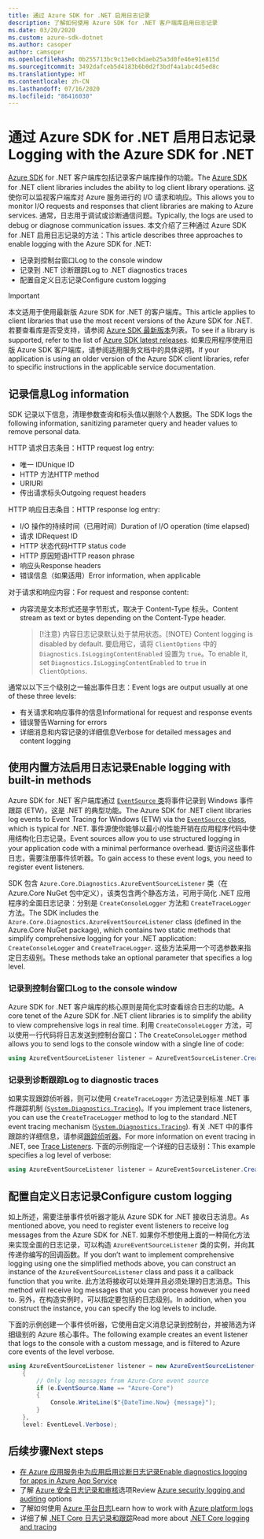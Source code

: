 ```yaml
---
title: 通过 Azure SDK for .NET 启用日志记录
description: 了解如何使用 Azure SDK for .NET 客户端库启用日志记录
ms.date: 03/20/2020
ms.custom: azure-sdk-dotnet
ms.author: casoper
author: camsoper
ms.openlocfilehash: 0b255713bc9c13e0cbdaeb25a3d0fe46e91e815d
ms.sourcegitcommit: 3492dafceb5d4183b6b0d2f3bdf4a1abc4d5ed8c
ms.translationtype: HT
ms.contentlocale: zh-CN
ms.lasthandoff: 07/16/2020
ms.locfileid: "86416030"
---
```

# <a name="logging-with-the-azure-sdk-for-net"></a><span data-ttu-id="6e0f3-103">通过 Azure SDK for .NET 启用日志记录</span><span class="sxs-lookup"><span data-stu-id="6e0f3-103">Logging with the Azure SDK for .NET</span></span>

<span data-ttu-id="6e0f3-104">[Azure SDK](https://azure.microsoft.com/downloads/) for .NET 客户端库包括记录客户端库操作的功能。</span><span class="sxs-lookup"><span data-stu-id="6e0f3-104">The [Azure SDK](https://azure.microsoft.com/downloads/) for .NET client libraries includes the ability to log client library operations.</span></span> <span data-ttu-id="6e0f3-105">这使你可以监视客户端库对 Azure 服务进行的 I/O 请求和响应。</span><span class="sxs-lookup"><span data-stu-id="6e0f3-105">This allows you to monitor I/O requests and responses that client libraries are making to Azure services.</span></span> <span data-ttu-id="6e0f3-106">通常，日志用于调试或诊断通信问题。</span><span class="sxs-lookup"><span data-stu-id="6e0f3-106">Typically, the logs are used to debug or diagnose communication issues.</span></span> <span data-ttu-id="6e0f3-107">本文介绍了三种通过 Azure SDK for .NET 启用日志记录的方法：</span><span class="sxs-lookup"><span data-stu-id="6e0f3-107">This article describes three approaches to enable logging with the Azure SDK for .NET:</span></span>

- <span data-ttu-id="6e0f3-108">记录到控制台窗口</span><span class="sxs-lookup"><span data-stu-id="6e0f3-108">Log to the console window</span></span>
- <span data-ttu-id="6e0f3-109">记录到 .NET 诊断跟踪</span><span class="sxs-lookup"><span data-stu-id="6e0f3-109">Log to .NET diagnostics traces</span></span>
- <span data-ttu-id="6e0f3-110">配置自定义日志记录</span><span class="sxs-lookup"><span data-stu-id="6e0f3-110">Configure custom logging</span></span>

> [!IMPORTANT]
> <span data-ttu-id="6e0f3-111">本文适用于使用最新版 Azure SDK for .NET 的客户端库。</span><span class="sxs-lookup"><span data-stu-id="6e0f3-111">This article applies to client libraries that use the most recent versions of the Azure SDK for .NET.</span></span> <span data-ttu-id="6e0f3-112">若要查看库是否受支持，请参阅 [Azure SDK 最新版本](https://azure.github.io/azure-sdk/releases/latest/index.html)列表。</span><span class="sxs-lookup"><span data-stu-id="6e0f3-112">To see if a library is supported, refer to the list of [Azure SDK latest releases](https://azure.github.io/azure-sdk/releases/latest/index.html).</span></span> <span data-ttu-id="6e0f3-113">如果应用程序使用旧版 Azure SDK 客户端库，请参阅适用服务文档中的具体说明。</span><span class="sxs-lookup"><span data-stu-id="6e0f3-113">If your application is using an older version of the Azure SDK client libraries, refer to specific instructions in the applicable service documentation.</span></span>

## <a name="log-information"></a><span data-ttu-id="6e0f3-114">记录信息</span><span class="sxs-lookup"><span data-stu-id="6e0f3-114">Log information</span></span>

<span data-ttu-id="6e0f3-115">SDK 记录以下信息，清理参数查询和标头值以删除个人数据。</span><span class="sxs-lookup"><span data-stu-id="6e0f3-115">The SDK logs the following information, sanitizing parameter query and header values to remove personal data.</span></span>

<span data-ttu-id="6e0f3-116">HTTP 请求日志条目：</span><span class="sxs-lookup"><span data-stu-id="6e0f3-116">HTTP request log entry:</span></span>

- <span data-ttu-id="6e0f3-117">唯一 ID</span><span class="sxs-lookup"><span data-stu-id="6e0f3-117">Unique ID</span></span>
- <span data-ttu-id="6e0f3-118">HTTP 方法</span><span class="sxs-lookup"><span data-stu-id="6e0f3-118">HTTP method</span></span>
- <span data-ttu-id="6e0f3-119">URI</span><span class="sxs-lookup"><span data-stu-id="6e0f3-119">URI</span></span>
- <span data-ttu-id="6e0f3-120">传出请求标头</span><span class="sxs-lookup"><span data-stu-id="6e0f3-120">Outgoing request headers</span></span>

<span data-ttu-id="6e0f3-121">HTTP 响应日志条目：</span><span class="sxs-lookup"><span data-stu-id="6e0f3-121">HTTP response log entry:</span></span>

- <span data-ttu-id="6e0f3-122">I/O 操作的持续时间（已用时间）</span><span class="sxs-lookup"><span data-stu-id="6e0f3-122">Duration of I/O operation (time elapsed)</span></span>
- <span data-ttu-id="6e0f3-123">请求 ID</span><span class="sxs-lookup"><span data-stu-id="6e0f3-123">Request ID</span></span>
- <span data-ttu-id="6e0f3-124">HTTP 状态代码</span><span class="sxs-lookup"><span data-stu-id="6e0f3-124">HTTP status code</span></span>
- <span data-ttu-id="6e0f3-125">HTTP 原因短语</span><span class="sxs-lookup"><span data-stu-id="6e0f3-125">HTTP reason phrase</span></span>
- <span data-ttu-id="6e0f3-126">响应头</span><span class="sxs-lookup"><span data-stu-id="6e0f3-126">Response headers</span></span>
- <span data-ttu-id="6e0f3-127">错误信息（如果适用）</span><span class="sxs-lookup"><span data-stu-id="6e0f3-127">Error information, when applicable</span></span>

<span data-ttu-id="6e0f3-128">对于请求和响应内容：</span><span class="sxs-lookup"><span data-stu-id="6e0f3-128">For request and response content:</span></span>

- <span data-ttu-id="6e0f3-129">内容流是文本形式还是字节形式，取决于 Content-Type 标头。</span><span class="sxs-lookup"><span data-stu-id="6e0f3-129">Content stream as text or bytes depending on the Content-Type header.</span></span>
     > <span data-ttu-id="6e0f3-130">[!注意} 内容日志记录默认处于禁用状态。</span><span class="sxs-lookup"><span data-stu-id="6e0f3-130">[!NOTE} Content logging is disabled by default.</span></span> <span data-ttu-id="6e0f3-131">要启用它，请将 `ClientOptions` 中的 `Diagnostics.IsLoggingContentEnabled` 设置为 `true`。</span><span class="sxs-lookup"><span data-stu-id="6e0f3-131">To enable it, set `Diagnostics.IsLoggingContentEnabled` to `true` in `ClientOptions`.</span></span>

<span data-ttu-id="6e0f3-132">通常以以下三个级别之一输出事件日志：</span><span class="sxs-lookup"><span data-stu-id="6e0f3-132">Event logs are output usually at one of these three levels:</span></span>

- <span data-ttu-id="6e0f3-133">有关请求和响应事件的信息</span><span class="sxs-lookup"><span data-stu-id="6e0f3-133">Informational for request and response events</span></span>
- <span data-ttu-id="6e0f3-134">错误警告</span><span class="sxs-lookup"><span data-stu-id="6e0f3-134">Warning for errors</span></span>
- <span data-ttu-id="6e0f3-135">详细消息和内容记录的详细信息</span><span class="sxs-lookup"><span data-stu-id="6e0f3-135">Verbose for detailed messages and content logging</span></span>

## <a name="enable-logging-with-built-in-methods"></a><span data-ttu-id="6e0f3-136">使用内置方法启用日志记录</span><span class="sxs-lookup"><span data-stu-id="6e0f3-136">Enable logging with built-in methods</span></span>

<span data-ttu-id="6e0f3-137">Azure SDK for .NET 客户端库通过 [`EventSource` 类](/dotnet/api/system.diagnostics.tracing.eventsource)将事件记录到 Windows 事件跟踪 (ETW)，这是 .NET 的典型功能。</span><span class="sxs-lookup"><span data-stu-id="6e0f3-137">The Azure SDK for .NET client libraries log events to Event Tracing for Windows (ETW) via the [`EventSource` class](/dotnet/api/system.diagnostics.tracing.eventsource), which is typical for .NET.</span></span> <span data-ttu-id="6e0f3-138">事件源使你能够以最小的性能开销在应用程序代码中使用结构化日志记录。</span><span class="sxs-lookup"><span data-stu-id="6e0f3-138">Event sources allow you to use structured logging in your application code with a minimal performance overhead.</span></span> <span data-ttu-id="6e0f3-139">要访问这些事件日志，需要注册事件侦听器。</span><span class="sxs-lookup"><span data-stu-id="6e0f3-139">To gain access to these event logs, you need to register event listeners.</span></span>

<span data-ttu-id="6e0f3-140">SDK 包含 `Azure.Core.Diagnostics.AzureEventSourceListener` 类（在 Azure.Core NuGet 包中定义），该类包含两个静态方法，可用于简化 .NET 应用程序的全面日志记录：分别是 `CreateConsoleLogger` 方法和 `CreateTraceLogger` 方法。</span><span class="sxs-lookup"><span data-stu-id="6e0f3-140">The SDK includes the `Azure.Core.Diagnostics.AzureEventSourceListener` class (defined in the Azure.Core NuGet package), which contains two static methods that simplify comprehensive logging for your .NET application: `CreateConsoleLogger` and `CreateTraceLogger`.</span></span> <span data-ttu-id="6e0f3-141">这些方法采用一个可选参数来指定日志级别。</span><span class="sxs-lookup"><span data-stu-id="6e0f3-141">These methods take an optional parameter that specifies a log level.</span></span>

### <a name="log-to-the-console-window"></a><span data-ttu-id="6e0f3-142">记录到控制台窗口</span><span class="sxs-lookup"><span data-stu-id="6e0f3-142">Log to the console window</span></span>

<span data-ttu-id="6e0f3-143">Azure SDK for .NET 客户端库的核心原则是简化实时查看综合日志的功能。</span><span class="sxs-lookup"><span data-stu-id="6e0f3-143">A core tenet of the Azure SDK for .NET client libraries is to simplify the ability to view comprehensive logs in real time.</span></span> <span data-ttu-id="6e0f3-144">利用 `CreateConsoleLogger` 方法，可以使用一行代码将日志发送到控制台窗口：</span><span class="sxs-lookup"><span data-stu-id="6e0f3-144">The `CreateConsoleLogger` method allows you to send logs to the console window with a single line of code:</span></span>

```csharp
using AzureEventSourceListener listener = AzureEventSourceListener.CreateConsoleLogger();
```

### <a name="log-to-diagnostic-traces"></a><span data-ttu-id="6e0f3-145">记录到诊断跟踪</span><span class="sxs-lookup"><span data-stu-id="6e0f3-145">Log to diagnostic traces</span></span>

<span data-ttu-id="6e0f3-146">如果实现跟踪侦听器，则可以使用 `CreateTraceLogger` 方法记录到标准 .NET 事件跟踪机制 ([`System.Diagnostics.Tracing`](/dotnet/api/system.diagnostics.tracing))。</span><span class="sxs-lookup"><span data-stu-id="6e0f3-146">If you implement trace listeners, you can use the `CreateTraceLogger` method to log to the standard .NET event tracing mechanism ([`System.Diagnostics.Tracing`](/dotnet/api/system.diagnostics.tracing)).</span></span> <span data-ttu-id="6e0f3-147">有关 .NET 中的事件跟踪的详细信息，请参阅[跟踪侦听器](../framework/debug-trace-profile/trace-listeners.md)。</span><span class="sxs-lookup"><span data-stu-id="6e0f3-147">For more information on event tracing in .NET, see [Trace Listeners](../framework/debug-trace-profile/trace-listeners.md).</span></span> <span data-ttu-id="6e0f3-148">下面的示例指定一个详细的日志级别：</span><span class="sxs-lookup"><span data-stu-id="6e0f3-148">This example specifies a log level of verbose:</span></span>

```csharp
using AzureEventSourceListener listener = AzureEventSourceListener.CreateTraceLogger(EventLevel.Verbose);
```

## <a name="configure-custom-logging"></a><span data-ttu-id="6e0f3-149">配置自定义日志记录</span><span class="sxs-lookup"><span data-stu-id="6e0f3-149">Configure custom logging</span></span>

<span data-ttu-id="6e0f3-150">如上所述，需要注册事件侦听器才能从 Azure SDK for .NET 接收日志消息。</span><span class="sxs-lookup"><span data-stu-id="6e0f3-150">As mentioned above, you need to register event listeners to receive log messages from the Azure SDK for .NET.</span></span> <span data-ttu-id="6e0f3-151">如果你不想使用上面的一种简化方法来实现全面的日志记录，可以构造 `AzureEventSourceListener` 类的实例，并向其传递你编写的回调函数。</span><span class="sxs-lookup"><span data-stu-id="6e0f3-151">If you don’t want to implement comprehensive logging using one the simplified methods above, you can construct an instance of the `AzureEventSourceListener` class and pass it a callback function that you write.</span></span> <span data-ttu-id="6e0f3-152">此方法将接收可以处理并且必须处理的日志消息。</span><span class="sxs-lookup"><span data-stu-id="6e0f3-152">This method will receive log messages that you can process however you need to.</span></span> <span data-ttu-id="6e0f3-153">另外，在构造实例时，可以指定要包括的日志级别。</span><span class="sxs-lookup"><span data-stu-id="6e0f3-153">In addition, when you construct the instance, you can specify the log levels to include.</span></span>

<span data-ttu-id="6e0f3-154">下面的示例创建一个事件侦听器，它使用自定义消息记录到控制台，并被筛选为详细级别的 Azure 核心事件。</span><span class="sxs-lookup"><span data-stu-id="6e0f3-154">The following example creates an event listener that logs to the console with a custom message, and is filtered to Azure core events of the level verbose.</span></span>

```csharp
using AzureEventSourceListener listener = new AzureEventSourceListener((e, message) =>
    {
        // Only log messages from Azure-Core event source
        if (e.EventSource.Name == "Azure-Core")
        {
            Console.WriteLine($"{DateTime.Now} {message}");
        }
    },
    level: EventLevel.Verbose);
```

## <a name="next-steps"></a><span data-ttu-id="6e0f3-155">后续步骤</span><span class="sxs-lookup"><span data-stu-id="6e0f3-155">Next steps</span></span>

- [<span data-ttu-id="6e0f3-156">在 Azure 应用服务中为应用启用诊断日志记录</span><span class="sxs-lookup"><span data-stu-id="6e0f3-156">Enable diagnostics logging for apps in Azure App Service</span></span>](/azure/app-service/troubleshoot-diagnostic-logs)
- <span data-ttu-id="6e0f3-157">了解 [Azure 安全日志记录和审核](/azure/security/fundamentals/log-audit)选项</span><span class="sxs-lookup"><span data-stu-id="6e0f3-157">Review [Azure security logging and auditing](/azure/security/fundamentals/log-audit) options</span></span>
- <span data-ttu-id="6e0f3-158">了解如何使用 [Azure 平台日志](/azure/azure-monitor/platform/platform-logs-overview)</span><span class="sxs-lookup"><span data-stu-id="6e0f3-158">Learn how to work with [Azure platform logs](/azure/azure-monitor/platform/platform-logs-overview)</span></span>
- <span data-ttu-id="6e0f3-159">详细了解 [.NET Core 日志记录和跟踪](../core/diagnostics/logging-tracing.md)</span><span class="sxs-lookup"><span data-stu-id="6e0f3-159">Read more about [.NET Core logging and tracing](../core/diagnostics/logging-tracing.md)</span></span>
